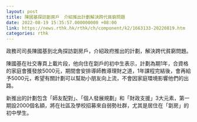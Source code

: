 ```yaml
---
layout: post
title: 陳國基探訪劏房戶　介紹推出計劃解決跨代貧窮問題
date: 2022-08-19 15:35:57.000000000 +08:00
link: https://news.rthk.hk/rthk/ch/component/k2/1663133-20220819.htm
categories: rthk
---
```


政務司司長陳國基到北角探訪劏房戶，介紹政府推出的計劃，解決跨代貧窮問題。

陳國基在社交專頁上載片段，他向住在劏戶的初中生表示，計劃為期1年，合資格的家庭會獲發放5000元，期間會安排導師教導理財之道，1年課程完結後，會再給予5000元，希望有關計劃可以幫助小朋友向上流，不會因家庭環境影響他們的出路。

新推出的計劃包含「師友配對」、「個人發展規劃」和「財政支援」3大元素，第一期設2000個名額，將在社區及學校招募來自弱勢社群，尤其是居住在「劏房」的初中學生。
